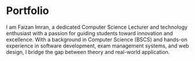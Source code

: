 # Portfolio
I am Faizan Imran, a dedicated Computer Science Lecturer and technology enthusiast with a passion for guiding students toward innovation and excellence. With a background in Computer Science (BSCS) and hands-on experience in software development, exam management systems, and web design, I bridge the gap between theory and real-world application.
